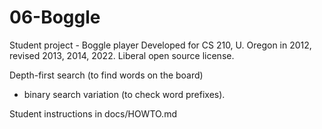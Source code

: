 # 06-Boggle
Student project - Boggle player
Developed for CS 210, U. Oregon in 2012, 
revised 2013, 2014, 2022. 
Liberal open source license. 

Depth-first search (to find words on the board)
+ binary search variation (to check word prefixes). 

Student instructions in docs/HOWTO.md
